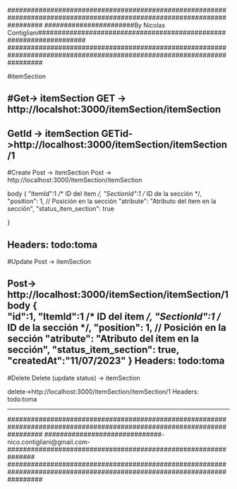 
#########################################################################################################################
#######################By Nicolas Contigliani####################################################################
######################################################################################################################### 


#itemSection

#Get-> itemSection
GET -> http://localshot:3000/itemSection/itemSection
------------------------------

GetId -> itemSection
GETid->http://localhost:3000/itemSection/itemSection/1
------------------------------

#Create Post -> itemSection
Post -> http://localhost:3000/itemSection/itemSection

body 
{
   "ItemId":1 /* ID del ítem */,
   "SectionId":1 /* ID de la sección */,
   "position": 1, // Posición en la sección
   "atribute": "Atributo del ítem en la sección",
   "status_item_section": true

}

Headers:    todo:toma
----------------------------------------
#Update Post -> itemSection

Post-> http://localhost:3000/itemSection/itemSection/1
body 
{  
   "id":1,
   "ItemId":1 /* ID del ítem */,
   "SectionId":1 /* ID de la sección */,
   "position": 1, // Posición en la sección
   "atribute": "Atributo del ítem en la sección",
   "status_item_section": true,
   "createdAt":"11/07/2023"
}
Headers:    todo:toma
--------------------------------------------------

#Delete Delete (update status) -> itemSection

delete->http://localhost:3000/itemSection/itemSection/1 
Headers:    todo:toma

---------------------------------------------------


#########################################################################################################################
##############################-nico.contigliani@gmail.com-############################################################### 
#########################################################################################################################
